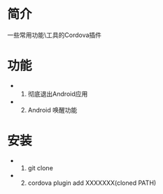 # 简介
一些常用功能\工具的Cordova插件

# 功能
- 1. 彻底退出Android应用
- 2. Android 唤醒功能

# 安装
- 1. git clone
- 2. cordova plugin add XXXXXXX(cloned PATH)